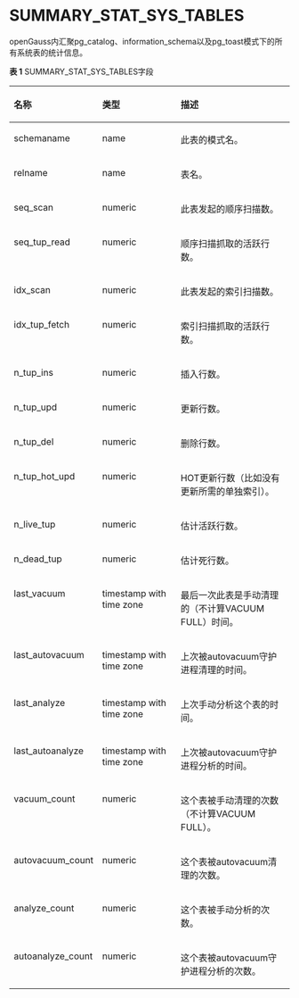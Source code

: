 # SUMMARY\_STAT\_SYS\_TABLES

openGauss内汇聚pg\_catalog、information\_schema以及pg_toast模式下的所有系统表的统计信息。

**表 1**  SUMMARY\_STAT\_SYS\_TABLES字段

<a name="zh-cn_topic_0237122583_table6136182119414"></a>
<table><thead align="left"><tr id="zh-cn_topic_0237122583_row1320202119415"><th class="cellrowborder" valign="top" width="23.09%" id="mcps1.2.4.1.1"><p id="zh-cn_topic_0237122583_p16320132119410"><a name="zh-cn_topic_0237122583_p16320132119410"></a><a name="zh-cn_topic_0237122583_p16320132119410"></a><strong id="zh-cn_topic_0237122583_b13320221114117"><a name="zh-cn_topic_0237122583_b13320221114117"></a><a name="zh-cn_topic_0237122583_b13320221114117"></a>名称</strong></p>
</th>
<th class="cellrowborder" valign="top" width="30.73%" id="mcps1.2.4.1.2"><p id="zh-cn_topic_0237122583_p19320521134118"><a name="zh-cn_topic_0237122583_p19320521134118"></a><a name="zh-cn_topic_0237122583_p19320521134118"></a><strong id="zh-cn_topic_0237122583_b932192164113"><a name="zh-cn_topic_0237122583_b932192164113"></a><a name="zh-cn_topic_0237122583_b932192164113"></a>类型</strong></p>
</th>
<th class="cellrowborder" valign="top" width="46.18%" id="mcps1.2.4.1.3"><p id="zh-cn_topic_0237122583_p15321192194119"><a name="zh-cn_topic_0237122583_p15321192194119"></a><a name="zh-cn_topic_0237122583_p15321192194119"></a><strong id="zh-cn_topic_0237122583_b10321102116419"><a name="zh-cn_topic_0237122583_b10321102116419"></a><a name="zh-cn_topic_0237122583_b10321102116419"></a>描述</strong></p>
</th>
</tr>
</thead>
<tbody><tr id="zh-cn_topic_0237122583_row133211221114119"><td class="cellrowborder" valign="top" width="23.09%" headers="mcps1.2.4.1.1 "><p id="zh-cn_topic_0237122583_p19321102117415"><a name="zh-cn_topic_0237122583_p19321102117415"></a><a name="zh-cn_topic_0237122583_p19321102117415"></a>schemaname</p>
</td>
<td class="cellrowborder" valign="top" width="30.73%" headers="mcps1.2.4.1.2 "><p id="zh-cn_topic_0237122583_p132114214416"><a name="zh-cn_topic_0237122583_p132114214416"></a><a name="zh-cn_topic_0237122583_p132114214416"></a>name</p>
</td>
<td class="cellrowborder" valign="top" width="46.18%" headers="mcps1.2.4.1.3 "><p id="zh-cn_topic_0237122583_p133211221124117"><a name="zh-cn_topic_0237122583_p133211221124117"></a><a name="zh-cn_topic_0237122583_p133211221124117"></a>此表的模式名。</p>
</td>
</tr>
<tr id="zh-cn_topic_0237122583_row16321102115410"><td class="cellrowborder" valign="top" width="23.09%" headers="mcps1.2.4.1.1 "><p id="zh-cn_topic_0237122583_p73211321164117"><a name="zh-cn_topic_0237122583_p73211321164117"></a><a name="zh-cn_topic_0237122583_p73211321164117"></a>relname</p>
</td>
<td class="cellrowborder" valign="top" width="30.73%" headers="mcps1.2.4.1.2 "><p id="zh-cn_topic_0237122583_p8321121174119"><a name="zh-cn_topic_0237122583_p8321121174119"></a><a name="zh-cn_topic_0237122583_p8321121174119"></a>name</p>
</td>
<td class="cellrowborder" valign="top" width="46.18%" headers="mcps1.2.4.1.3 "><p id="zh-cn_topic_0237122583_p2321112120411"><a name="zh-cn_topic_0237122583_p2321112120411"></a><a name="zh-cn_topic_0237122583_p2321112120411"></a>表名。</p>
</td>
</tr>
<tr id="zh-cn_topic_0237122583_row5322202112410"><td class="cellrowborder" valign="top" width="23.09%" headers="mcps1.2.4.1.1 "><p id="zh-cn_topic_0237122583_p332320214419"><a name="zh-cn_topic_0237122583_p332320214419"></a><a name="zh-cn_topic_0237122583_p332320214419"></a>seq_scan</p>
</td>
<td class="cellrowborder" valign="top" width="30.73%" headers="mcps1.2.4.1.2 "><p id="zh-cn_topic_0237122583_p2323321124117"><a name="zh-cn_topic_0237122583_p2323321124117"></a><a name="zh-cn_topic_0237122583_p2323321124117"></a>numeric</p>
</td>
<td class="cellrowborder" valign="top" width="46.18%" headers="mcps1.2.4.1.3 "><p id="zh-cn_topic_0237122583_p143233218411"><a name="zh-cn_topic_0237122583_p143233218411"></a><a name="zh-cn_topic_0237122583_p143233218411"></a>此表发起的顺序扫描数。</p>
</td>
</tr>
<tr id="zh-cn_topic_0237122583_row1832320219418"><td class="cellrowborder" valign="top" width="23.09%" headers="mcps1.2.4.1.1 "><p id="zh-cn_topic_0237122583_p19323172116411"><a name="zh-cn_topic_0237122583_p19323172116411"></a><a name="zh-cn_topic_0237122583_p19323172116411"></a>seq_tup_read</p>
</td>
<td class="cellrowborder" valign="top" width="30.73%" headers="mcps1.2.4.1.2 "><p id="zh-cn_topic_0237122583_p83230212415"><a name="zh-cn_topic_0237122583_p83230212415"></a><a name="zh-cn_topic_0237122583_p83230212415"></a>numeric</p>
</td>
<td class="cellrowborder" valign="top" width="46.18%" headers="mcps1.2.4.1.3 "><p id="zh-cn_topic_0237122583_p15323132164117"><a name="zh-cn_topic_0237122583_p15323132164117"></a><a name="zh-cn_topic_0237122583_p15323132164117"></a>顺序扫描抓取的活跃行数。</p>
</td>
</tr>
<tr id="zh-cn_topic_0237122583_row132362114412"><td class="cellrowborder" valign="top" width="23.09%" headers="mcps1.2.4.1.1 "><p id="zh-cn_topic_0237122583_p11323142174116"><a name="zh-cn_topic_0237122583_p11323142174116"></a><a name="zh-cn_topic_0237122583_p11323142174116"></a>idx_scan</p>
</td>
<td class="cellrowborder" valign="top" width="30.73%" headers="mcps1.2.4.1.2 "><p id="zh-cn_topic_0237122583_p153231421154111"><a name="zh-cn_topic_0237122583_p153231421154111"></a><a name="zh-cn_topic_0237122583_p153231421154111"></a>numeric</p>
</td>
<td class="cellrowborder" valign="top" width="46.18%" headers="mcps1.2.4.1.3 "><p id="zh-cn_topic_0237122583_p23231721154118"><a name="zh-cn_topic_0237122583_p23231721154118"></a><a name="zh-cn_topic_0237122583_p23231721154118"></a>此表发起的索引扫描数。</p>
</td>
</tr>
<tr id="zh-cn_topic_0237122583_row12323162144119"><td class="cellrowborder" valign="top" width="23.09%" headers="mcps1.2.4.1.1 "><p id="zh-cn_topic_0237122583_p33241210415"><a name="zh-cn_topic_0237122583_p33241210415"></a><a name="zh-cn_topic_0237122583_p33241210415"></a>idx_tup_fetch</p>
</td>
<td class="cellrowborder" valign="top" width="30.73%" headers="mcps1.2.4.1.2 "><p id="zh-cn_topic_0237122583_p123243217414"><a name="zh-cn_topic_0237122583_p123243217414"></a><a name="zh-cn_topic_0237122583_p123243217414"></a>numeric</p>
</td>
<td class="cellrowborder" valign="top" width="46.18%" headers="mcps1.2.4.1.3 "><p id="zh-cn_topic_0237122583_p4324192117412"><a name="zh-cn_topic_0237122583_p4324192117412"></a><a name="zh-cn_topic_0237122583_p4324192117412"></a>索引扫描抓取的活跃行数。</p>
</td>
</tr>
<tr id="zh-cn_topic_0237122583_row1832417215411"><td class="cellrowborder" valign="top" width="23.09%" headers="mcps1.2.4.1.1 "><p id="zh-cn_topic_0237122583_p6324021164114"><a name="zh-cn_topic_0237122583_p6324021164114"></a><a name="zh-cn_topic_0237122583_p6324021164114"></a>n_tup_ins</p>
</td>
<td class="cellrowborder" valign="top" width="30.73%" headers="mcps1.2.4.1.2 "><p id="zh-cn_topic_0237122583_p7324221114114"><a name="zh-cn_topic_0237122583_p7324221114114"></a><a name="zh-cn_topic_0237122583_p7324221114114"></a>numeric</p>
</td>
<td class="cellrowborder" valign="top" width="46.18%" headers="mcps1.2.4.1.3 "><p id="zh-cn_topic_0237122583_p1232410219417"><a name="zh-cn_topic_0237122583_p1232410219417"></a><a name="zh-cn_topic_0237122583_p1232410219417"></a>插入行数。</p>
</td>
</tr>
<tr id="zh-cn_topic_0237122583_row153241521194117"><td class="cellrowborder" valign="top" width="23.09%" headers="mcps1.2.4.1.1 "><p id="zh-cn_topic_0237122583_p1432422117419"><a name="zh-cn_topic_0237122583_p1432422117419"></a><a name="zh-cn_topic_0237122583_p1432422117419"></a>n_tup_upd</p>
</td>
<td class="cellrowborder" valign="top" width="30.73%" headers="mcps1.2.4.1.2 "><p id="zh-cn_topic_0237122583_p932472184115"><a name="zh-cn_topic_0237122583_p932472184115"></a><a name="zh-cn_topic_0237122583_p932472184115"></a>numeric</p>
</td>
<td class="cellrowborder" valign="top" width="46.18%" headers="mcps1.2.4.1.3 "><p id="zh-cn_topic_0237122583_p18324182119416"><a name="zh-cn_topic_0237122583_p18324182119416"></a><a name="zh-cn_topic_0237122583_p18324182119416"></a>更新行数。</p>
</td>
</tr>
<tr id="zh-cn_topic_0237122583_row53241721144112"><td class="cellrowborder" valign="top" width="23.09%" headers="mcps1.2.4.1.1 "><p id="zh-cn_topic_0237122583_p232517210415"><a name="zh-cn_topic_0237122583_p232517210415"></a><a name="zh-cn_topic_0237122583_p232517210415"></a>n_tup_del</p>
</td>
<td class="cellrowborder" valign="top" width="30.73%" headers="mcps1.2.4.1.2 "><p id="zh-cn_topic_0237122583_p103254212414"><a name="zh-cn_topic_0237122583_p103254212414"></a><a name="zh-cn_topic_0237122583_p103254212414"></a>numeric</p>
</td>
<td class="cellrowborder" valign="top" width="46.18%" headers="mcps1.2.4.1.3 "><p id="zh-cn_topic_0237122583_p16325721194118"><a name="zh-cn_topic_0237122583_p16325721194118"></a><a name="zh-cn_topic_0237122583_p16325721194118"></a>删除行数。</p>
</td>
</tr>
<tr id="zh-cn_topic_0237122583_row1832516219410"><td class="cellrowborder" valign="top" width="23.09%" headers="mcps1.2.4.1.1 "><p id="zh-cn_topic_0237122583_p1132512217419"><a name="zh-cn_topic_0237122583_p1132512217419"></a><a name="zh-cn_topic_0237122583_p1132512217419"></a>n_tup_hot_upd</p>
</td>
<td class="cellrowborder" valign="top" width="30.73%" headers="mcps1.2.4.1.2 "><p id="zh-cn_topic_0237122583_p1332562144112"><a name="zh-cn_topic_0237122583_p1332562144112"></a><a name="zh-cn_topic_0237122583_p1332562144112"></a>numeric</p>
</td>
<td class="cellrowborder" valign="top" width="46.18%" headers="mcps1.2.4.1.3 "><p id="zh-cn_topic_0237122583_p2032511213414"><a name="zh-cn_topic_0237122583_p2032511213414"></a><a name="zh-cn_topic_0237122583_p2032511213414"></a>HOT更新行数（比如没有更新所需的单独索引）。</p>
</td>
</tr>
<tr id="zh-cn_topic_0237122583_row13251121104112"><td class="cellrowborder" valign="top" width="23.09%" headers="mcps1.2.4.1.1 "><p id="zh-cn_topic_0237122583_p832511212414"><a name="zh-cn_topic_0237122583_p832511212414"></a><a name="zh-cn_topic_0237122583_p832511212414"></a>n_live_tup</p>
</td>
<td class="cellrowborder" valign="top" width="30.73%" headers="mcps1.2.4.1.2 "><p id="zh-cn_topic_0237122583_p53251421144120"><a name="zh-cn_topic_0237122583_p53251421144120"></a><a name="zh-cn_topic_0237122583_p53251421144120"></a>numeric</p>
</td>
<td class="cellrowborder" valign="top" width="46.18%" headers="mcps1.2.4.1.3 "><p id="zh-cn_topic_0237122583_p19325721174115"><a name="zh-cn_topic_0237122583_p19325721174115"></a><a name="zh-cn_topic_0237122583_p19325721174115"></a>估计活跃行数。</p>
</td>
</tr>
<tr id="zh-cn_topic_0237122583_row1325321144118"><td class="cellrowborder" valign="top" width="23.09%" headers="mcps1.2.4.1.1 "><p id="zh-cn_topic_0237122583_p1326521144118"><a name="zh-cn_topic_0237122583_p1326521144118"></a><a name="zh-cn_topic_0237122583_p1326521144118"></a>n_dead_tup</p>
</td>
<td class="cellrowborder" valign="top" width="30.73%" headers="mcps1.2.4.1.2 "><p id="zh-cn_topic_0237122583_p832612216411"><a name="zh-cn_topic_0237122583_p832612216411"></a><a name="zh-cn_topic_0237122583_p832612216411"></a>numeric</p>
</td>
<td class="cellrowborder" valign="top" width="46.18%" headers="mcps1.2.4.1.3 "><p id="zh-cn_topic_0237122583_p18326182112418"><a name="zh-cn_topic_0237122583_p18326182112418"></a><a name="zh-cn_topic_0237122583_p18326182112418"></a>估计死行数。</p>
</td>
</tr>
<tr id="zh-cn_topic_0237122583_row12326182104110"><td class="cellrowborder" valign="top" width="23.09%" headers="mcps1.2.4.1.1 "><p id="zh-cn_topic_0237122583_p632612134115"><a name="zh-cn_topic_0237122583_p632612134115"></a><a name="zh-cn_topic_0237122583_p632612134115"></a>last_vacuum</p>
</td>
<td class="cellrowborder" valign="top" width="30.73%" headers="mcps1.2.4.1.2 "><p id="zh-cn_topic_0237122583_p133261321184111"><a name="zh-cn_topic_0237122583_p133261321184111"></a><a name="zh-cn_topic_0237122583_p133261321184111"></a>timestamp with time zone</p>
</td>
<td class="cellrowborder" valign="top" width="46.18%" headers="mcps1.2.4.1.3 "><p id="zh-cn_topic_0237122583_p1232652114411"><a name="zh-cn_topic_0237122583_p1232652114411"></a><a name="zh-cn_topic_0237122583_p1232652114411"></a>最后一次此表是手动清理的（不计算VACUUM FULL）时间。</p>
</td>
</tr>
<tr id="zh-cn_topic_0237122583_row18326621144117"><td class="cellrowborder" valign="top" width="23.09%" headers="mcps1.2.4.1.1 "><p id="zh-cn_topic_0237122583_p1132672115411"><a name="zh-cn_topic_0237122583_p1132672115411"></a><a name="zh-cn_topic_0237122583_p1132672115411"></a>last_autovacuum</p>
</td>
<td class="cellrowborder" valign="top" width="30.73%" headers="mcps1.2.4.1.2 "><p id="zh-cn_topic_0237122583_p14326172117410"><a name="zh-cn_topic_0237122583_p14326172117410"></a><a name="zh-cn_topic_0237122583_p14326172117410"></a>timestamp with time zone</p>
</td>
<td class="cellrowborder" valign="top" width="46.18%" headers="mcps1.2.4.1.3 "><p id="zh-cn_topic_0237122583_p14326112154113"><a name="zh-cn_topic_0237122583_p14326112154113"></a><a name="zh-cn_topic_0237122583_p14326112154113"></a>上次被autovacuum守护进程清理的时间。</p>
</td>
</tr>
<tr id="zh-cn_topic_0237122583_row6326521114111"><td class="cellrowborder" valign="top" width="23.09%" headers="mcps1.2.4.1.1 "><p id="zh-cn_topic_0237122583_p11327202134116"><a name="zh-cn_topic_0237122583_p11327202134116"></a><a name="zh-cn_topic_0237122583_p11327202134116"></a>last_analyze</p>
</td>
<td class="cellrowborder" valign="top" width="30.73%" headers="mcps1.2.4.1.2 "><p id="zh-cn_topic_0237122583_p8327112117418"><a name="zh-cn_topic_0237122583_p8327112117418"></a><a name="zh-cn_topic_0237122583_p8327112117418"></a>timestamp with time zone</p>
</td>
<td class="cellrowborder" valign="top" width="46.18%" headers="mcps1.2.4.1.3 "><p id="zh-cn_topic_0237122583_p5327521144113"><a name="zh-cn_topic_0237122583_p5327521144113"></a><a name="zh-cn_topic_0237122583_p5327521144113"></a>上次手动分析这个表的时间。</p>
</td>
</tr>
<tr id="zh-cn_topic_0237122583_row93271721184118"><td class="cellrowborder" valign="top" width="23.09%" headers="mcps1.2.4.1.1 "><p id="zh-cn_topic_0237122583_p43275219419"><a name="zh-cn_topic_0237122583_p43275219419"></a><a name="zh-cn_topic_0237122583_p43275219419"></a>last_autoanalyze</p>
</td>
<td class="cellrowborder" valign="top" width="30.73%" headers="mcps1.2.4.1.2 "><p id="zh-cn_topic_0237122583_p2327112115416"><a name="zh-cn_topic_0237122583_p2327112115416"></a><a name="zh-cn_topic_0237122583_p2327112115416"></a>timestamp with time zone</p>
</td>
<td class="cellrowborder" valign="top" width="46.18%" headers="mcps1.2.4.1.3 "><p id="zh-cn_topic_0237122583_p1132712116412"><a name="zh-cn_topic_0237122583_p1132712116412"></a><a name="zh-cn_topic_0237122583_p1132712116412"></a>上次被autovacuum守护进程分析的时间。</p>
</td>
</tr>
<tr id="zh-cn_topic_0237122583_row1132717212417"><td class="cellrowborder" valign="top" width="23.09%" headers="mcps1.2.4.1.1 "><p id="zh-cn_topic_0237122583_p332782114113"><a name="zh-cn_topic_0237122583_p332782114113"></a><a name="zh-cn_topic_0237122583_p332782114113"></a>vacuum_count</p>
</td>
<td class="cellrowborder" valign="top" width="30.73%" headers="mcps1.2.4.1.2 "><p id="zh-cn_topic_0237122583_p1032711214415"><a name="zh-cn_topic_0237122583_p1032711214415"></a><a name="zh-cn_topic_0237122583_p1032711214415"></a>numeric</p>
</td>
<td class="cellrowborder" valign="top" width="46.18%" headers="mcps1.2.4.1.3 "><p id="zh-cn_topic_0237122583_p163274216418"><a name="zh-cn_topic_0237122583_p163274216418"></a><a name="zh-cn_topic_0237122583_p163274216418"></a>这个表被手动清理的次数（不计算VACUUM FULL）。</p>
</td>
</tr>
<tr id="zh-cn_topic_0237122583_row6327152118413"><td class="cellrowborder" valign="top" width="23.09%" headers="mcps1.2.4.1.1 "><p id="zh-cn_topic_0237122583_p1432812212416"><a name="zh-cn_topic_0237122583_p1432812212416"></a><a name="zh-cn_topic_0237122583_p1432812212416"></a>autovacuum_count</p>
</td>
<td class="cellrowborder" valign="top" width="30.73%" headers="mcps1.2.4.1.2 "><p id="zh-cn_topic_0237122583_p1132892113417"><a name="zh-cn_topic_0237122583_p1132892113417"></a><a name="zh-cn_topic_0237122583_p1132892113417"></a>numeric</p>
</td>
<td class="cellrowborder" valign="top" width="46.18%" headers="mcps1.2.4.1.3 "><p id="zh-cn_topic_0237122583_p113289214417"><a name="zh-cn_topic_0237122583_p113289214417"></a><a name="zh-cn_topic_0237122583_p113289214417"></a>这个表被autovacuum清理的次数。</p>
</td>
</tr>
<tr id="zh-cn_topic_0237122583_row123282021104117"><td class="cellrowborder" valign="top" width="23.09%" headers="mcps1.2.4.1.1 "><p id="zh-cn_topic_0237122583_p9328182174116"><a name="zh-cn_topic_0237122583_p9328182174116"></a><a name="zh-cn_topic_0237122583_p9328182174116"></a>analyze_count</p>
</td>
<td class="cellrowborder" valign="top" width="30.73%" headers="mcps1.2.4.1.2 "><p id="zh-cn_topic_0237122583_p173281421194114"><a name="zh-cn_topic_0237122583_p173281421194114"></a><a name="zh-cn_topic_0237122583_p173281421194114"></a>numeric</p>
</td>
<td class="cellrowborder" valign="top" width="46.18%" headers="mcps1.2.4.1.3 "><p id="zh-cn_topic_0237122583_p13328921144112"><a name="zh-cn_topic_0237122583_p13328921144112"></a><a name="zh-cn_topic_0237122583_p13328921144112"></a>这个表被手动分析的次数。</p>
</td>
</tr>
<tr id="zh-cn_topic_0237122583_row1432892118419"><td class="cellrowborder" valign="top" width="23.09%" headers="mcps1.2.4.1.1 "><p id="zh-cn_topic_0237122583_p1732815216414"><a name="zh-cn_topic_0237122583_p1732815216414"></a><a name="zh-cn_topic_0237122583_p1732815216414"></a>autoanalyze_count</p>
</td>
<td class="cellrowborder" valign="top" width="30.73%" headers="mcps1.2.4.1.2 "><p id="zh-cn_topic_0237122583_p2032872113413"><a name="zh-cn_topic_0237122583_p2032872113413"></a><a name="zh-cn_topic_0237122583_p2032872113413"></a>numeric</p>
</td>
<td class="cellrowborder" valign="top" width="46.18%" headers="mcps1.2.4.1.3 "><p id="zh-cn_topic_0237122583_p13328202115419"><a name="zh-cn_topic_0237122583_p13328202115419"></a><a name="zh-cn_topic_0237122583_p13328202115419"></a>这个表被autovacuum守护进程分析的次数。</p>
</td>
</tr>
</tbody>
</table>

